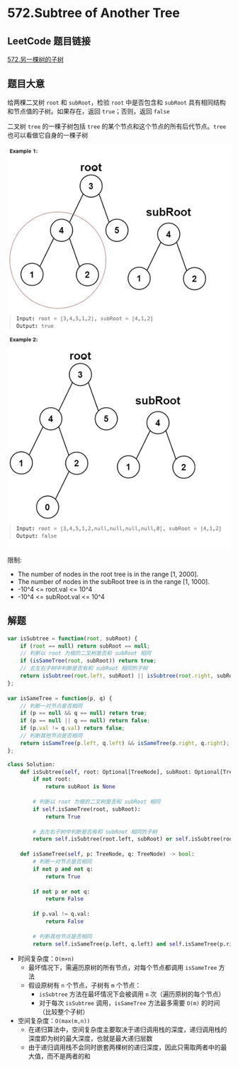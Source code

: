 # 572.Subtree of Another Tree

## LeetCode 题目链接

[572.另一棵树的子树](https://leetcode.cn/problems/subtree-of-another-tree/)

## 题目大意

给两棵二叉树 `root` 和 `subRoot`，检验 `root` 中是否包含和 `subRoot` 具有相同结构和节点值的子树。如果存在，返回 `true`；否则，返回 `false` 

二叉树 `tree` 的一棵子树包括 `tree` 的某个节点和这个节点的所有后代节点。`tree` 也可以看做它自身的一棵子树

![alt text](images/example572.png)

限制:
- The number of nodes in the root tree is in the range [1, 2000].
- The number of nodes in the subRoot tree is in the range [1, 1000].
- -10^4 <= root.val <= 10^4
- -10^4 <= subRoot.val <= 10^4

## 解题

```js
var isSubtree = function(root, subRoot) {
    if (root == null) return subRoot == null;
    // 判断以 root 为根的二叉树是否和 subRoot 相同
    if (isSameTree(root, subRoot)) return true;
    // 去左右子树中判断是否有和 subRoot 相同的子树
    return isSubtree(root.left, subRoot) || isSubtree(root.right, subRoot);
};

var isSameTree = function(p, q) {
    // 判断一对节点是否相同
    if (p == null && q == null) return true;
    if (p == null || q == null) return false;
    if (p.val != q.val) return false;
    // 判断其他节点是否相同
    return isSameTree(p.left, q.left) && isSameTree(p.right, q.right);
};
```
```python
class Solution:
    def isSubtree(self, root: Optional[TreeNode], subRoot: Optional[TreeNode]) -> bool:
        if not root:
            return subRoot is None
        
        # 判断以 root 为根的二叉树是否和 subRoot 相同
        if self.isSameTree(root, subRoot):
            return True
        
        # 去左右子树中判断是否有和 subRoot 相同的子树
        return self.isSubtree(root.left, subRoot) or self.isSubtree(root.right, subRoot)
    
    def isSameTree(self, p: TreeNode, q: TreeNode) -> bool:
        # 判断一对节点是否相同
        if not p and not q:
            return True
        
        if not p or not q:
            return False
        
        if p.val != q.val:
            return False
        
        # 判断其他节点是否相同
        return self.isSameTree(p.left, q.left) and self.isSameTree(p.right, q.right)
```

- 时间复杂度：`O(m×n)`
  - 最坏情况下，需遍历原树的所有节点，对每个节点都调用 `isSameTree` 方法
  - 假设原树有 `n` 个节点，子树有 `m` 个节点：
    - `isSubtree` 方法在最坏情况下会被调用 `n` 次（遍历原树的每个节点）
    - 对于每次 `isSubtree` 调用，`isSameTree` 方法最多需要 `O(m)` 的时间（比较整个子树）
- 空间复杂度：`O(max(m,n))`
  - 在递归算法中，空间复杂度主要取决于递归调用栈的深度，递归调用栈的深度即为树的最大深度，也就是最大递归层数
  - 由于递归调用栈不会同时嵌套两棵树的递归深度，因此只需取两者中的最大值，而不是两者的和

